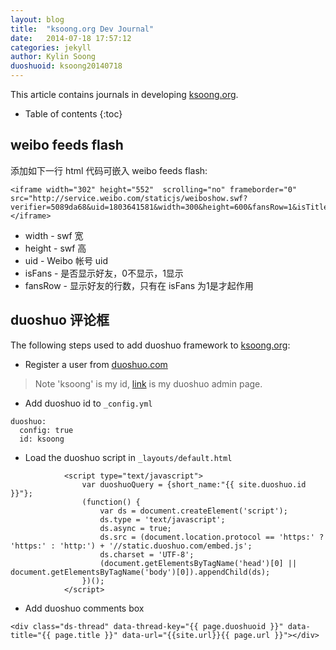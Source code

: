```yaml
---
layout: blog
title:  "ksoong.org Dev Journal"
date:   2014-07-18 17:57:12
categories: jekyll
author: Kylin Soong
duoshuoid: ksoong20140718
---
```


This article contains journals in developing [ksoong.org](ksoong.org).

* Table of contents
{:toc}

## weibo feeds flash

添加如下一行 html 代码可嵌入 weibo feeds flash:

~~~
<iframe width="302" height="552"  scrolling="no" frameborder="0" src="http://service.weibo.com/staticjs/weiboshow.swf?verifier=5089da68&uid=1803641581&width=300&height=600&fansRow=1&isTitle=1&isWeibo=1&isFans=0&noborder=0&ptype=1&colors=cfe1f3,fafcff,444444,5093d5"></iframe>
~~~

* width - swf 宽
* height - swf 高
* uid - Weibo 帐号 uid
* isFans - 是否显示好友，0不显示，1显示
* fansRow - 显示好友的行数，只有在 isFans 为1是才起作用

## duoshuo 评论框

The following steps used to add duoshuo framework to [ksoong.org](ksoong.org):

* Register a user from [duoshuo.com](http://duoshuo.com/)

> Note 'ksoong' is my id, [link](http://ksoong.duoshuo.com) is my duoshuo admin page.

* Add duoshuo id to `_config.yml`

~~~
duoshuo:
  config: true
  id: ksoong
~~~

* Load the duoshuo script in `_layouts/default.html`

~~~
            <script type="text/javascript">
                var duoshuoQuery = {short_name:"{{ site.duoshuo.id }}"};
                (function() {
                    var ds = document.createElement('script');
                    ds.type = 'text/javascript';
                    ds.async = true;
                    ds.src = (document.location.protocol == 'https:' ? 'https:' : 'http:') + '//static.duoshuo.com/embed.js';
                    ds.charset = 'UTF-8';
                    (document.getElementsByTagName('head')[0] || document.getElementsByTagName('body')[0]).appendChild(ds);
                })();
            </script>
~~~

* Add duoshuo comments box

~~~
<div class="ds-thread" data-thread-key="{{ page.duoshuoid }}" data-title="{{ page.title }}" data-url="{{site.url}}{{ page.url }}"></div>
~~~
